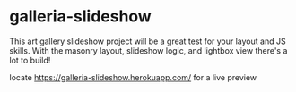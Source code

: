 # galleria-slideshow
This art gallery slideshow project will be a great test for your layout and JS skills. With the masonry layout, slideshow logic, and lightbox view there's a lot to build!

locate https://galleria-slideshow.herokuapp.com/ for a live preview

